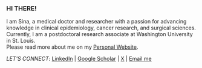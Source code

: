### HI THERE!
I am Sina, a medical doctor and researcher with a passion for advancing knowledge in clinical epidemiology, cancer research, and surgical sciences. Currently, I am a postdoctoral research associate at Washington University in St. Louis. <br>
Please read more about me on my [Personal Website](https://sinaazad.com/).

*LET'S CONNECT*: [LinkedIn](https://www.linkedin.com/in/sinaazadnajafabad/) | [Google Scholar](https://scholar.google.com/citations?hl=en&user=OqOPJOEAAAAJ&view_op=list_works&sortby=pubdate&inst=2230987035966559800) | [X](https://x.com/SinaAzadMD) | [Email me](mailto:sina.azad.u@gmail.com)